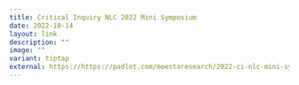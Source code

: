 ```yaml
---
title: Critical Inquiry NLC 2022 Mini Symposium
date: 2022-10-14
layout: link
description: ""
image: ""
variant: tiptap
external: https://https://padlet.com/moestaresearch/2022-ci-nlc-mini-symposium-ge9spb4tbl6bkydp
---
```

